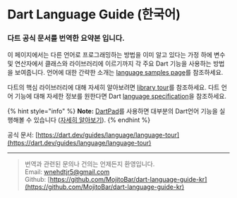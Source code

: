 # Dart Language Guide (한국어)

### 다트 공식 문서를 번역한 요약본 입니다.

이 페이지에서는 다른 언어로 프로그래밍하는 방법을 이미 알고 있다는 가정 하에 변수 및 연산자에서 클래스와 라이브러리에 이르기까지 각 주요 Dart 기능을 사용하는 방법을 보여줍니다. 언어에 대한 간략한 소개는 [language samples page](https://dart.dev/samples)를 참조하세요.

다트의 핵심 라이브러리에 대해 자세히 알아보려면 [library tour](https://dart.dev/guides/libraries/library-tour)를 참조하세요. 다트 언어 기능에 대해 자세한 정보를 원한다면 Dart [language specification](https://dart.dev/guides/language/spec)을 참조하세요.

{% hint style="info" %}
**Note:** [DartPad](https://dartpad.dev/)를 사용하면 대부분의 Dart언어 기능을 실행해볼 수 있습니다 ([자세히 알아보기](https://dart.dev/tools/dartpad)).
{% endhint %}

공식 문서: [https://dart.dev/guides/language/language-tour](https://dart.dev/guides/language/language-tour)

---

> 번역과 관련된 문의나 건의는 언제든지 환영입니다.\
> Email: wnehdtjr5@gmail.com\
> Github: [https://github.com/MojitoBar/dart-language-guide-kr](https://github.com/MojitoBar/dart-language-guide-kr)
